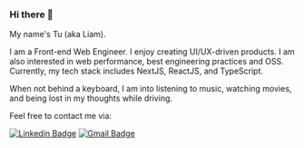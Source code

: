 ### Hi there 👋

My name's Tu (aka Liam).

I am a Front-end Web Engineer. I enjoy creating UI/UX-driven products. I am also interested in web performance, best engineering practices and OSS. Currently, my tech stack includes NextJS, ReactJS, and TypeScript.

When not behind a keyboard, I am into listening to music, watching movies, and being lost in my thoughts while driving.

 Feel free to contact me via:

[![Linkedin Badge](https://img.shields.io/badge/-liamle07-blue?style=flat&logo=Linkedin&logoColor=white&link=https://www.linkedin.com/in/liamle07/)](https://www.linkedin.com/in/liamle07/)
[![Gmail Badge](https://img.shields.io/badge/-tu.lna07@gmail.com-d14836?style=flat&logo=Gmail&logoColor=white&link=mailto:mailto:tu.lna07@gmail.com)](mailto:tu.lna07@gmail.com)
